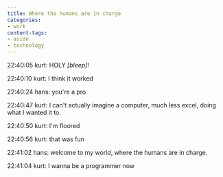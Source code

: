 ```yaml
---
title: Where the humans are in charge
categories:
- work
content-tags:
- aside
- technology
---
```


>
22:40:05 kurt: HOLY _[bleep]_!

22:40:10 kurt: I think it worked

22:40:24 hans: you're a pro

22:40:47 kurt: I can't actually imagine a computer, much less excel, doing what I wanted it to.

22:40:50 kurt: I'm floored

22:40:56 kurt: that was fun

22:41:02 hans: welcome to my world, where the humans are in charge.

22:41:04 kurt: I wanna be a programmer now

